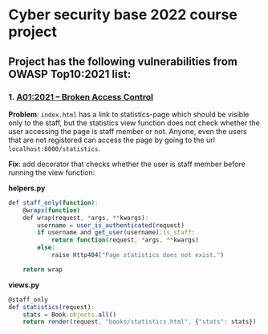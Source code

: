 # Cyber security base 2022 course project 

## Project has the following vulnerabilities  from OWASP Top10:2021 list:

### 1. [A01:2021 – Broken Access Control](https://owasp.org/Top10/A01_2021-Broken_Access_Control/)


**Problem**: `index.html` has a link to statistics-page which should be visible only to the staff, but the statistics view function does not check whether the user accessing the page is staff member or not. Anyone, even the users that are not registered can access the page by going to the url `localhost:8000/statistics`.

**Fix**: add decorator that checks whether the user is staff member before running the view function:


**helpers.py**
```javascript
def staff_only(function):
    @wraps(function)
    def wrap(request, *args, **kwargs):
        username = user_is_authenticated(request)
        if username and get_user(username).is_staff:
            return function(request, *args, **kwargs)
        else:
            raise Http404("Page statistics does not exist.")

    return wrap
```

**views.py**
```javascript
@staff_only 
def statistics(request):
    stats = Book.objects.all()
    return render(request, "books/statistics.html", {"stats": stats})
```
